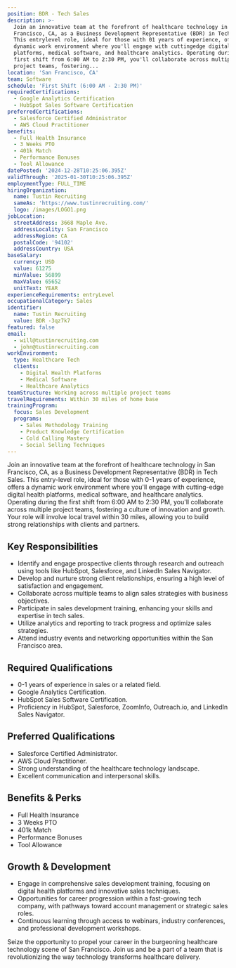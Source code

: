 ```yaml
---
position: BDR - Tech Sales
description: >-
  Join an innovative team at the forefront of healthcare technology in San
  Francisco, CA, as a Business Development Representative (BDR) in Tech Sales.
  This entrylevel role, ideal for those with 01 years of experience, offers a
  dynamic work environment where you'll engage with cuttingedge digital health
  platforms, medical software, and healthcare analytics. Operating during the
  first shift from 6:00 AM to 2:30 PM, you'll collaborate across multiple
  project teams, fostering...
location: 'San Francisco, CA'
team: Software
schedule: 'First Shift (6:00 AM - 2:30 PM)'
requiredCertifications:
  - Google Analytics Certification
  - HubSpot Sales Software Certification
preferredCertifications:
  - Salesforce Certified Administrator
  - AWS Cloud Practitioner
benefits:
  - Full Health Insurance
  - 3 Weeks PTO
  - 401k Match
  - Performance Bonuses
  - Tool Allowance
datePosted: '2024-12-28T10:25:06.395Z'
validThrough: '2025-01-30T10:25:06.395Z'
employmentType: FULL_TIME
hiringOrganization:
  name: Tustin Recruiting
  sameAs: 'https://www.tustinrecruiting.com/'
  logo: /images/LOGO1.png
jobLocation:
  streetAddress: 3668 Maple Ave.
  addressLocality: San Francisco
  addressRegion: CA
  postalCode: '94102'
  addressCountry: USA
baseSalary:
  currency: USD
  value: 61275
  minValue: 56899
  maxValue: 65652
  unitText: YEAR
experienceRequirements: entryLevel
occupationalCategory: Sales
identifier:
  name: Tustin Recruiting
  value: BDR -3qz7k7
featured: false
email:
  - will@tustinrecruiting.com
  - john@tustinrecruiting.com
workEnvironment:
  type: Healthcare Tech
  clients:
    - Digital Health Platforms
    - Medical Software
    - Healthcare Analytics
teamStructure: Working across multiple project teams
travelRequirements: Within 30 miles of home base
trainingProgram:
  focus: Sales Development
  programs:
    - Sales Methodology Training
    - Product Knowledge Certification
    - Cold Calling Mastery
    - Social Selling Techniques
---
```



Join an innovative team at the forefront of healthcare technology in San Francisco, CA, as a Business Development Representative (BDR) in Tech Sales. This entry-level role, ideal for those with 0-1 years of experience, offers a dynamic work environment where you'll engage with cutting-edge digital health platforms, medical software, and healthcare analytics. Operating during the first shift from 6:00 AM to 2:30 PM, you'll collaborate across multiple project teams, fostering a culture of innovation and growth. Your role will involve local travel within 30 miles, allowing you to build strong relationships with clients and partners.

## Key Responsibilities

- Identify and engage prospective clients through research and outreach using tools like HubSpot, Salesforce, and LinkedIn Sales Navigator.
- Develop and nurture strong client relationships, ensuring a high level of satisfaction and engagement.
- Collaborate across multiple teams to align sales strategies with business objectives.
- Participate in sales development training, enhancing your skills and expertise in tech sales.
- Utilize analytics and reporting to track progress and optimize sales strategies.
- Attend industry events and networking opportunities within the San Francisco area.

## Required Qualifications

- 0-1 years of experience in sales or a related field.
- Google Analytics Certification.
- HubSpot Sales Software Certification.
- Proficiency in HubSpot, Salesforce, ZoomInfo, Outreach.io, and LinkedIn Sales Navigator.

## Preferred Qualifications

- Salesforce Certified Administrator.
- AWS Cloud Practitioner.
- Strong understanding of the healthcare technology landscape.
- Excellent communication and interpersonal skills.

## Benefits & Perks

- Full Health Insurance
- 3 Weeks PTO
- 401k Match
- Performance Bonuses
- Tool Allowance

## Growth & Development

- Engage in comprehensive sales development training, focusing on digital health platforms and innovative sales techniques.
- Opportunities for career progression within a fast-growing tech company, with pathways toward account management or strategic sales roles.
- Continuous learning through access to webinars, industry conferences, and professional development workshops.

Seize the opportunity to propel your career in the burgeoning healthcare technology scene of San Francisco. Join us and be a part of a team that is revolutionizing the way technology transforms healthcare delivery.
